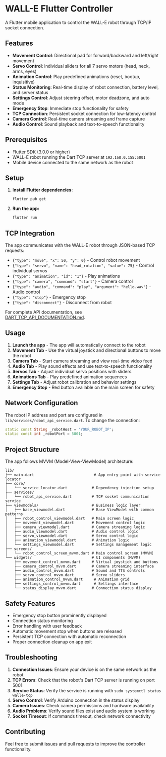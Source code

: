 # WALL-E Flutter Controller

A Flutter mobile application to control the WALL-E robot through TCP/IP socket connection.

## Features

- **Movement Control**: Directional pad for forward/backward and left/right movement
- **Servo Control**: Individual sliders for all 7 servo motors (head, neck, arms, eyes)
- **Animation Control**: Play predefined animations (reset, bootup, inquisitive)
- **Status Monitoring**: Real-time display of robot connection, battery level, and server status
- **Settings Control**: Adjust steering offset, motor deadzone, and auto mode
- **Emergency Stop**: Immediate stop functionality for safety
- **TCP Connection**: Persistent socket connection for low-latency control
- **Camera Control**: Real-time camera streaming and frame capture
- **Audio Control**: Sound playback and text-to-speech functionality

## Prerequisites

- Flutter SDK (3.0.0 or higher)
- WALL-E robot running the Dart TCP server at `192.168.0.155:5001`
- Mobile device connected to the same network as the robot

## Setup

1. **Install Flutter dependencies:**
   ```bash
   flutter pub get
   ```

2. **Run the app:**
   ```bash
   flutter run
   ```

## TCP Integration

The app communicates with the WALL-E robot through JSON-based TCP requests:

- `{"type": "move", "x": 50, "y": 0}` - Control robot movement
- `{"type": "servo", "name": "head_rotation", "value": 75}` - Control individual servos
- `{"type": "animation", "id": "1"}` - Play animations
- `{"type": "camera", "command": "start"}` - Camera control
- `{"type": "audio", "command": "play", "argument": "hello.wav"}` - Audio control
- `{"type": "stop"}` - Emergency stop
- `{"type": "disconnect"}` - Disconnect from robot

For complete API documentation, see [DART_TCP_API_DOCUMENTATION.md](../DART_TCP_API_DOCUMENTATION.md).

## Usage

1. **Launch the app** - The app will automatically connect to the robot
2. **Movement Tab** - Use the virtual joystick and directional buttons to move the robot
3. **Camera Tab** - Start camera streaming and view real-time video feed
4. **Audio Tab** - Play sound effects and use text-to-speech functionality
5. **Servos Tab** - Adjust individual servo positions with sliders
6. **Animations Tab** - Play predefined animation sequences
7. **Settings Tab** - Adjust robot calibration and behavior settings
8. **Emergency Stop** - Red button available on the main screen for safety

## Network Configuration

The robot IP address and port are configured in `lib/services/robot_api_service.dart`. To change the connection:

```dart
static const String _robotHost = 'YOUR_ROBOT_IP';
static const int _robotPort = 5001;
```

## Project Structure

The app follows MVVM (Model-View-ViewModel) architecture:

```
lib/
├── main.dart                           # App entry point with service locator
├── core/
│   └── service_locator.dart           # Dependency injection setup
├── services/
│   └── robot_api_service.dart         # TCP socket communication service
├── viewmodels/                        # Business logic layer
│   ├── base_viewmodel.dart            # Base ViewModel with common patterns
│   ├── robot_control_viewmodel.dart   # Main screen logic
│   ├── movement_viewmodel.dart        # Movement control logic
│   ├── camera_viewmodel.dart          # Camera streaming logic
│   ├── audio_viewmodel.dart           # Audio control logic
│   ├── servo_viewmodel.dart           # Servo control logic
│   ├── animation_viewmodel.dart       # Animation logic
│   └── settings_viewmodel.dart        # Settings management logic
├── screens/
│   └── robot_control_screen_mvvm.dart # Main control screen (MVVM)
└── widgets/                           # UI components (MVVM)
    ├── movement_control_mvvm.dart     # Virtual joystick and buttons
    ├── camera_control_mvvm.dart       # Camera streaming interface
    ├── audio_control_mvvm.dart        # Sound and TTS controls
    ├── servo_control_mvvm.dart        # Servo sliders
    ├── animation_control_mvvm.dart     # Animation grid
    ├── settings_control_mvvm.dart      # Settings interface
    └── status_display_mvvm.dart       # Connection status display
```

## Safety Features

- Emergency stop button prominently displayed
- Connection status monitoring
- Error handling with user feedback
- Automatic movement stop when buttons are released
- Persistent TCP connection with automatic reconnection
- Proper connection cleanup on app exit

## Troubleshooting

1. **Connection Issues**: Ensure your device is on the same network as the robot
2. **TCP Errors**: Check that the robot's Dart TCP server is running on port 5001
3. **Service Status**: Verify the service is running with `sudo systemctl status walle-tcp`
4. **Servo Control**: Verify Arduino connection in the status display
5. **Camera Issues**: Check camera permissions and hardware availability
6. **Audio Problems**: Verify sound files exist and audio system is working
7. **Socket Timeout**: If commands timeout, check network connectivity

## Contributing

Feel free to submit issues and pull requests to improve the controller functionality.